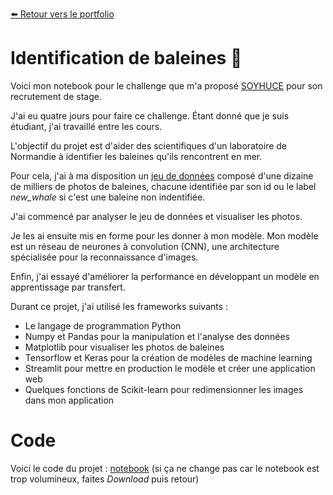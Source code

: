 [:arrow_left: Retour vers le portfolio](https://github.com/ThibaultLanthiez/Portfolio)

# Identification de baleines :whale:

Voici mon notebook pour le challenge que m'a proposé [SOYHUCE](https://soyhuce.fr/) pour son recrutement de stage.

J'ai eu quatre jours pour faire ce challenge. Étant donné que je suis étudiant, j'ai travaillé entre les cours.

L'objectif du projet est d'aider des scientifiques d'un laboratoire de Normandie à identifier les baleines qu'ils rencontrent en mer.

Pour cela, j'ai à ma disposition un [jeu de données](https://www.kaggle.com/c/humpback-whale-identification/overview) composé d'une dizaine de milliers de photos de baleines, chacune identifiée par son id ou le label *new_whale* si c'est une baleine non indentifiée.

J'ai commencé par analyser le jeu de données et visualiser les photos. 

Je les ai ensuite mis en forme pour les donner à mon modèle. Mon modèle est un réseau de neurones à convolution (CNN), une architecture spécialisée pour la reconnaissance d'images. 

Enfin, j'ai essayé d'améliorer la performance en développant un modèle en apprentissage par transfert.

Durant ce projet, j'ai utilisé les frameworks suivants :
* Le langage de programmation Python
* Numpy et Pandas pour la manipulation et l'analyse des données
* Matplotlib pour visualiser les photos de baleines
* Tensorflow et Keras pour la création de modèles de machine learning
* Streamlit pour mettre en production le modèle et créer une application web
* Quelques fonctions de Scikit-learn pour redimensionner les images dans mon application

# Code

Voici le code du projet : [notebook](https://github.com/ThibaultLanthiez/identification-baleine/blob/main/Identification%20baleine.ipynb) (si ça ne change pas car le notebook est trop volumineux, faites *Download* puis retour)
